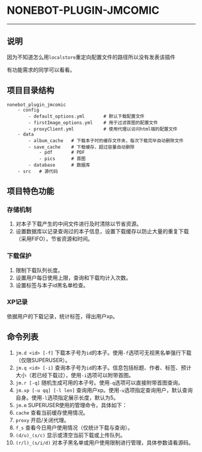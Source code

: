# NONEBOT-PLUGIN-JMCOMIC

---

## 说明
因为不知道怎么用`localstore`重定向配置文件的路径所以没有发表该插件

有功能需求的同学可以看看。

## 项目目录结构
```
nonebot_plugin_jmcomic
    - config
        - default_options.yml       # 默认下载配置文件
        - firstImage_options.yml    # 用于过滤首图的配置文件
        - proxyClient.yml           # 使用代理以访问html端的配置文件
    - data
        - album_cache   # 下载本子时的缓存文件夹，每次下载完毕自动删除文件
        - save_cache    # 下载缓存，超过容量自动删除
            - pdf       # PDF
            - pics      # 首图
        - database      # 数据库
    - src   # 源代码
```

## 项目特色功能
### 存储机制
1. 对本子下载产生的中间文件进行及时清除以节省资源。 
2. 设置数据库以记录查询过的本子信息，设置下载缓存以防止大量的重复下载（采用FIFO），节省资源和时间。

### 下载保护
1. 限制下载队列长度。 
2. 设置用户每日使用上限，查询和下载均计入次数。 
3. 设置标签与本子id黑名单检查。

### XP记录
依据用户的下载记录，统计标签，得出用户xp。

## 命令列表
1. `jm.d <id> [-f]` 下载本子号为`id`的本子。使用`-f`选项可无视黑名单强行下载（仅限SUPERUSER）。
2. `jm.q <id> [-i]` 查询本子号为`id`的本子。信息包括标题、作者、标签、预计大小（若已经下载过），使用`-i`选项可以附带首图。
3. `jm.r [-q]` 随机生成可用的本子号。使用`-q`选项可以直接附带首图查询。
4. `jm.xp [-u qq] [-l len]` 查询用户xp。使用`-u`选项指定查询用户，默认查询自身。使用`-l`选项指定展示长度，默认为5。
5. `jm.m` SUPERUSER使用的管理命令，具体如下：
6. `cache` 查看当前缓存使用情况。
7. `proxy` 开启/关闭代理。
8. `f_s` 查看今日用户使用情况（仅统计下载与查询）。
9. `(d/u)_(s/c)` 显示或清空当前下载或上传队列。
10. `(r/l)_(s/i/d)` 对本子黑名单或用户使用限制进行管理，具体参数请看源码。